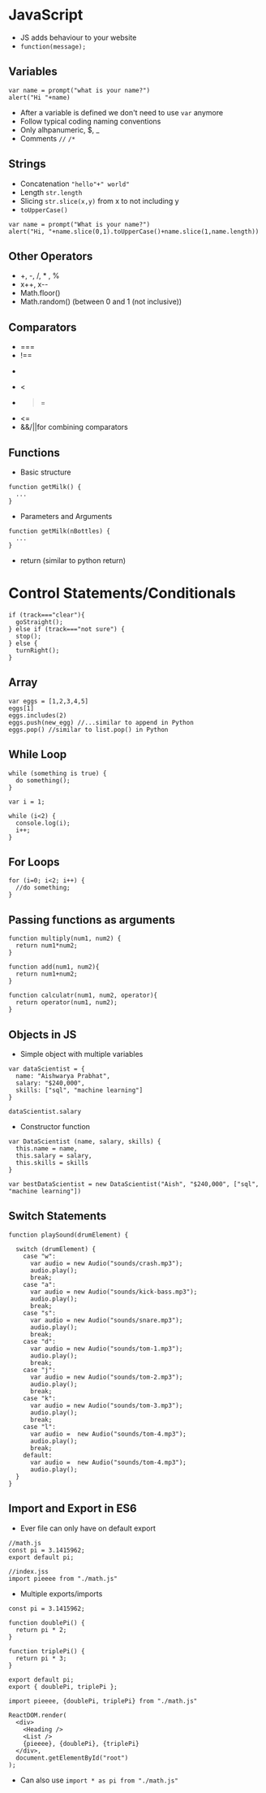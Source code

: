 # JavaScript

- JS adds behaviour to your website
- `function(message);`


## Variables

```
var name = prompt("what is your name?")
alert("Hi "+name)
```

- After a variable is defined we don't need to use `var` anymore
- Follow typical coding naming conventions
- Only alhpanumeric, $, _
- Comments `//` `/*`

## Strings
- Concatenation `"hello"+" world"`
- Length `str.length`
- Slicing `str.slice(x,y)` from x to not including y
- `toUpperCase()`

```
var name = prompt("What is your name?")
alert("Hi, "+name.slice(0,1).toUpperCase()+name.slice(1,name.length))
```

## Other Operators
- +, -, /, * , %
- x++, x--
- Math.floor()
- Math.random() (between 0 and 1 (not inclusive))

## Comparators
- ===
- !==
- >
- <
- >=
- <=
- &&/||for combining comparators

## Functions
- Basic structure

```
function getMilk() {
  ...
}
```

- Parameters and Arguments

```
function getMilk(nBottles) {
  ...
}
```

- return (similar to python return)


# Control Statements/Conditionals

```
if (track==="clear"){
  goStraight();
} else if (track==="not sure") {
  stop();
} else {
  turnRight();
}
```

## Array

```
var eggs = [1,2,3,4,5]
eggs[1]
eggs.includes(2)
eggs.push(new_egg) //...similar to append in Python
eggs.pop() //similar to list.pop() in Python
```

## While Loop

```
while (something is true) {
  do something();
}
```

```
var i = 1;

while (i<2) {
  console.log(i);
  i++;
}
```

## For Loops

```
for (i=0; i<2; i++) {
  //do something;
}
```

## Passing functions as arguments

```
function multiply(num1, num2) {
  return num1*num2;
}

function add(num1, num2){
  return num1+num2;
}

function calculatr(num1, num2, operator){
  return operator(num1, num2);
}
```

## Objects in JS

- Simple object with multiple variables

```
var dataScientist = {
  name: "Aishwarya Prabhat",
  salary: "$240,000",
  skills: ["sql", "machine learning"]
}
```

`dataScientist.salary`

- Constructor function

```
var DataScientist (name, salary, skills) {
  this.name = name,
  this.salary = salary,
  this.skills = skills
}

var bestDataScientist = new DataScientist("Aish", "$240,000", ["sql", "machine learning"])
```

## Switch Statements

```
function playSound(drumElement) {

  switch (drumElement) {
    case "w":
      var audio = new Audio("sounds/crash.mp3");
      audio.play();
      break;
    case "a":
      var audio = new Audio("sounds/kick-bass.mp3");
      audio.play();
      break;
    case "s":
      var audio = new Audio("sounds/snare.mp3");
      audio.play();
      break;
    case "d":
      var audio = new Audio("sounds/tom-1.mp3");
      audio.play();
      break;
    case "j":
      var audio = new Audio("sounds/tom-2.mp3");
      audio.play();
      break;
    case "k":
      var audio = new Audio("sounds/tom-3.mp3");
      audio.play();
      break;
    case "l":
      var audio =  new Audio("sounds/tom-4.mp3");
      audio.play();
      break;
    default:
      var audio =  new Audio("sounds/tom-4.mp3");
      audio.play();
  }
}
```

## Import and Export in ES6
- Ever file can only have on default export

```
//math.js
const pi = 3.1415962;
export default pi;
```

```
//index.jss
import pieeee from "./math.js"
```

- Multiple exports/imports

```
const pi = 3.1415962;

function doublePi() {
  return pi * 2;
}

function triplePi() {
  return pi * 3;
}

export default pi;
export { doublePi, triplePi };

```

```
import pieeee, {doublePi, triplePi} from "./math.js"

ReactDOM.render(
  <div>
    <Heading />
    <List />
    {pieeee}, {doublePi}, {triplePi}
  </div>,
  document.getElementById("root")
);
```

- Can also use `import * as pi from "./math.js"`
